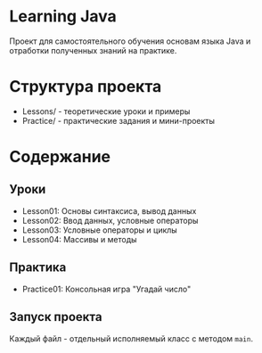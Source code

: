 # Learning Java

Проект для самостоятельного обучения основам языка Java и отработки полученных знаний на практике.

# Структура проекта

- Lessons/ - теоретические уроки и примеры
- Practice/ - практические задания и мини-проекты

# Содержание

## Уроки
- Lesson01: Основы синтаксиса, вывод данных
- Lesson02: Ввод данных, условные операторы
- Lesson03: Условные операторы и циклы
- Lesson04: Массивы и методы

## Практика
- Practice01: Консольная игра "Угадай число"

## Запуск проекта
Каждый файл - отдельный исполняемый класс с методом `main`.